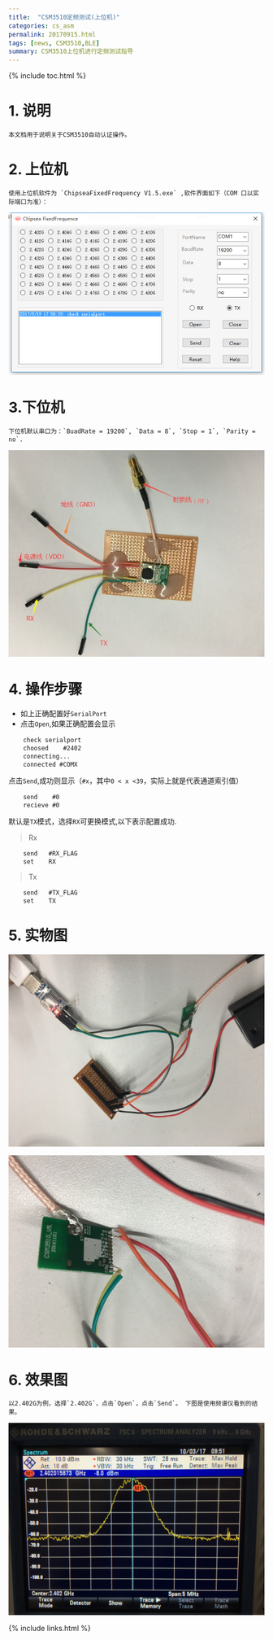 ```yaml
---
title:  "CSM3510定频测试(上位机)"
categories: cs_asm
permalink: 20170915.html
tags: [news, CSM3510,BLE]
summary: CSM3510上位机进行定频测试指导
---
```


{% include toc.html %}

# 1. 说明

    本文档用于说明关于CSM3510自动认证操作。

# 2. 上位机

    使用上位机软件为 `ChipseaFixedFrequency V1.5.exe` ,软件界面如下（COM 口以实际端口为准）：

![上位机软件主界面](picture/CSM3510/上位机软件主界面.png)


# 3.下位机

    下位机默认串口为：`BuadRate = 19200`, `Data = 8`, `Stop = 1`, `Parity = no`.
![上位机软件主界面](picture/CSM3510/下位机示意图.jpg)

# 4. 操作步骤

 - 如上正确配置好`SerialPort`
 - 点击`Open`,如果正确配置会显示

```
    check serialport
    choosed    #2402
    connecting...
    connected #COMX
```
点击`Send`,成功则显示（`#x`，其中`0 < x <39`，实际上就是代表通道索引值）

```
    send    #0
    recieve #0
```
默认是`TX`模式，选择`RX`可更换模式,以下表示配置成功.

>Rx

```
    send   #RX_FLAG
    set    RX
```

>Tx

```
    send   #TX_FLAG
    set    TX
```

# 5. 实物图

![实物图](picture/CSM3510/实物连接图.jpg)

![实物图](picture/CSM3510/实物连接图2.jpg)

# 6. 效果图

    以2.402G为例，选择`2.402G`，点击`Open`，点击`Send`。 下图是使用频谱仪看到的结果。

![频谱仪效果](picture/CSM3510/频谱仪效果.jpg)

{% include links.html %}







